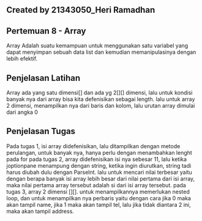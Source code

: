 ## Created by 21343050_Heri Ramadhan
## Pertemuan 8 - Array

Array Adalah suatu kemampuan untuk menggunakan satu variabel yang dapat menyimpan sebuah data list dan kemudian memanipulasinya dengan lebih efektif.

## Penjelasan Latihan
Array ada yang satu dimensi[] dan ada yg 2[][] dimensi, lalu untuk kondisi banyak nya dari array bisa kita defenisikan sebagai length.
lalu untuk array 2 dimensi, menampilkan nya dari baris dan kolom, lalu urutan array dimulai dari angka 0

## Penjelasan Tugas
Pada tugas 1, isi array didefenisikan, lalu ditampilkan dengan metode perulangan, untuk banyak nya, hanya perlu dengan menambahkan lenght pada for
pada tugas 2, array didefenisikan isi nya sebesar 11, lalu ketika joptionpane menampung dengan string, ketika ingin diurutkan, string tadi harus diubah dulu dengan ParseInt. lalu untuk mencari nilai terbesar yaitu dengan berapa banyak isi array lebih besar dari nilai pertama dari isi array, maka nilai pertama array tersebut adalah si dari isi array tersebut.
pada tugas 3, array 2 dimensi [][]. untuk menampilkannya memerlukan nested loop, dan untuk menampilkan nya perbaris yaitu dengan cara jika 0 maka akan tampil name, jika 1 maka akan tampil tel, lalu jika tidak diantara 2 ini, maka akan tampil address.
